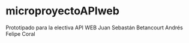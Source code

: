 # microproyectoAPIweb
Prototipado para la electiva API WEB
Juan Sebastán Betancourt
Andrés Felipe Coral
